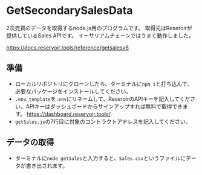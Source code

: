 # GetSecondarySalesData
2次売買のデータを取得するnode.js用のプログラムです。
取得元はReseroirが提供しているSales APIです。
イーサリアムチェーンではうまく動作しました。

https://docs.reservoir.tools/reference/getsalesv6

## 準備
- ローカルリポジトリにクローンしたら、ターミナルに```npm i```と打ち込んで、必要なパッケージをインストールしてください。
- ```.env_tenplate```を```.env```にリネームして、ReseroirのAPIキーを記入してください。APIキーはダッシュボードからサインアップすれば無料で取得できます。
https://dashboard.reservoir.tools/
- ```getSales.js```の7行目に対象のコントラクトアドレスを記入してください。


## データの取得
- ターミナルに```node getSales```と入力すると、```Sales.csv```というファイルにデータが書き出されます。
